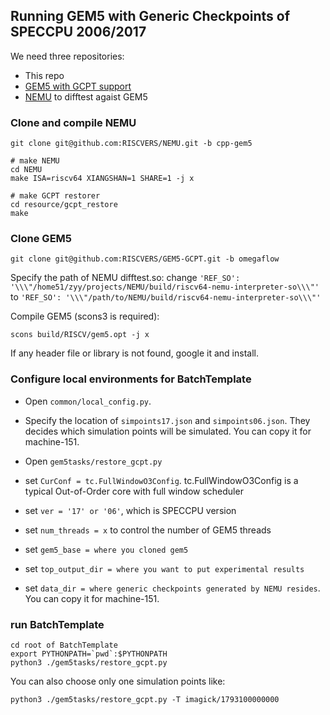 ## Running GEM5 with Generic Checkpoints of SPECCPU 2006/2017

We need three repositories:
- This repo
- [GEM5 with GCPT support](https://github.com/RISCVERS/GEM5-GCPT)
- [NEMU](https://github.com/RISCVERS/NEMU) to difftest agaist GEM5

### Clone and compile NEMU
```
git clone git@github.com:RISCVERS/NEMU.git -b cpp-gem5

# make NEMU
cd NEMU
make ISA=riscv64 XIANGSHAN=1 SHARE=1 -j x

# make GCPT restorer
cd resource/gcpt_restore
make
```

### Clone GEM5
```
git clone git@github.com:RISCVERS/GEM5-GCPT.git -b omegaflow
```

Specify the path of NEMU difftest.so:
change `'REF_SO': '\\\"/home51/zyy/projects/NEMU/build/riscv64-nemu-interpreter-so\\\"'`
to `'REF_SO': '\\\"/path/to/NEMU/build/riscv64-nemu-interpreter-so\\\"'`

Compile GEM5 (scons3 is required):
```
scons build/RISCV/gem5.opt -j x
```
If any header file or library is not found, google it and install.


### Configure local environments for BatchTemplate
- Open `common/local_config.py`.
- Specify the location of `simpoints17.json` and `simpoints06.json`.
They decides which simulation points will be simulated.
You can copy it for machine-151.

- Open `gem5tasks/restore_gcpt.py`
- set `CurConf = tc.FullWindowO3Config`. tc.FullWindowO3Config is a typical Out-of-Order core
with full window scheduler
- set `ver = '17' or '06'`, which is SPECCPU version
- set `num_threads = x` to control the number of GEM5 threads
- set `gem5_base = where you cloned gem5`
- set `top_output_dir = where you want to put experimental results`
- set `data_dir = where generic checkpoints generated by NEMU resides`.
You can copy it for machine-151.

### run BatchTemplate
```
cd root of BatchTemplate
export PYTHONPATH=`pwd`:$PYTHONPATH
python3 ./gem5tasks/restore_gcpt.py
```

You can also choose only one simulation points like:
```
python3 ./gem5tasks/restore_gcpt.py -T imagick/1793100000000
```

